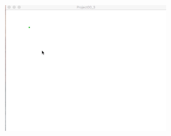 ![alt tag](https://github.com/mestruchtena/making-things-interactive-mestruch/blob/master/A0/3/Project00_3.gif?raw=true)
